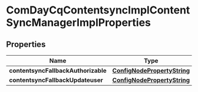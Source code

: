 

# ComDayCqContentsyncImplContentSyncManagerImplProperties

## Properties

Name | Type | Description | Notes
------------ | ------------- | ------------- | -------------
**contentsyncFallbackAuthorizable** | [**ConfigNodePropertyString**](ConfigNodePropertyString.md) |  |  [optional]
**contentsyncFallbackUpdateuser** | [**ConfigNodePropertyString**](ConfigNodePropertyString.md) |  |  [optional]



